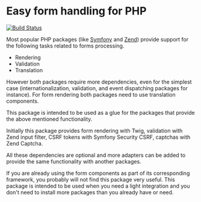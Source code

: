 # Easy form handling for PHP

[![Build Status](https://travis-ci.org/ComPHPPuebla/easy-forms.svg?branch=master)](https://travis-ci.org/ComPHPPuebla/easy-forms)

Most popular PHP packages (like [Symfony][1] and [Zend][2]) provide support for the following tasks related to forms
processing.

* Rendering
* Validation
* Translation

However both packages require more dependencies, even for the simplest case (internationalization, validation,
and event dispatching packages for instance). For form rendering both packages need to use translation components.

This package is intended to be used as a glue for the packages that provide the above mentioned functionality.

Initially this package provides form rendering with Twig, validation with Zend input filter, CSRF tokens with Symfony
Security CSRF, captchas with Zend Captcha.

All these dependencies are optional and more adapters can be added to provide the same functionality with another
packages.

If you are already using the form components as part of its corresponding framework, you probably will not find this
package very useful. This package is intended to be used when you need a light integration and you don't need to install
more packages than you already have or need.

[1]: http://symfony.com/doc/current/components/form/introduction.html
[2]: http://framework.zend.com/manual/current/en/modules/zend.form.intro.html
